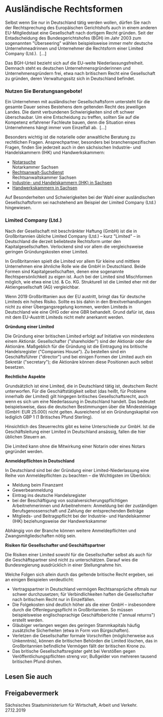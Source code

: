 # Ausländische Rechtsformen

Selbst wenn Sie nur in Deutschland tätig werden wollen, dürfen Sie nach der Rechtsprechung des Europäischen Gerichtshofs auch in einem anderen EU-Mitgliedstaat eine Gesellschaft nach dortigem Recht gründen. Seit der Entadscheidung des Bundesgerichtshofes (BGH) im Jahr 2003 zum sogenannten "Überseering" wählen beispielsweise immer mehr deutsche Unternehmeadrinnen und Unternehmer die Rechtsform einer Limited Company (Ltd.). [...]

Das BGH-Urteil bezieht sich auf die EU-weite Niederlassungsfreiheit. Demnach steht es deutschen Unternehmensgründerinnen und Unternehmensgründern frei, etwa nach britischem Recht eine Gesellschaft zu gründen, deren Verwaltungssitz sich in Deutschland befindet.

### Nutzen Sie Beratungsangebote!

Ein Unternehmen mit ausländischer Gesellschaftsform untersteht für die gesamte Dauer seines Bestehens dem geltenden Recht des jeweiligen Landes. Die damit verbundenen Schwierigkeiten sind oft schwer überschaubar. Um eine Entscheidung zu treffen, sollten Sie auf die Kompetenz erfahrener Fachleute bauen, denn die Situation eines Unternehmens hängt immer vom Einzelfall ab. [...]

Besonders wichtig ist die notarielle oder anwaltliche Beratung zu rechtlichen Fragen. Ansprechpartner, besonders bei branchenspezifischen Fragen, finden Sie jederzeit auch in den sächsischen Industrie- und Handelskammern (IHK) und Handwerkskammern:

* [Notarsuche](https://www.notarkammer-sachsen.de/notarsuche/ "Notarkammer Sachsen: Rubrik \"Notarsuche\"")  
   Notarkammer Sachsen
* [Rechtsanwalt-Suchdienst](http://www.rechtsanwaltsregister.org/?mdt=sachsen)  
   Rechtsanwaltskammer Sachsen
* [Industrie- und Handelskammern (IHK) in Sachsen](http://www.ihk.de/ "Landesarbeitsgemeinschaft der Industrie- und Handelskammern Sachsen")
* [Handwerkskammern in Sachsen](https://www.handwerkstag-sachsen.de/organisation/handwerkskammern.html "Sächsischer Handwerkstag ")

Auf Besonderheiten und Schwierigkeiten bei der Wahl einer ausländischen Gesellschaftsform sei nachstehend am Beispiel der Limited Company (Ltd.) hingewiesen.

### Limited Company (Ltd.)

Nach der Gesellschaft mit beschränkter Haftung (GmbH) ist die in Großbritannien übliche Limited Company (Ltd.) – kurz "Limited" – in Deutschland die derzeit beliebteste Rechtsform unter den Kapitalgesellschaften. Verlockend sind vor allem die vergleichsweise geringen Gründungskosten einer Limited.

In Großbritannien spielt die Limited vor allem für kleine und mittlere Unternehmen eine ähnliche Rolle wie die GmbH in Deutschland. Beide Formen sind Kapitalgesellschaften, denen eine sogenannte Rechtspersönlichkeit zu eigen ist. Auch bei der Limited sind Mischformen möglich, wie etwa eine Ltd. & Co. KG. Strukturell ist die Limited eher mit der Aktiengesellschaft (AG) vergleichbar.

Wenn 2019 Großbrittanien aus der EU austritt, bringt das für deutsche Limiteds ein hohes Risiko. Sollte es bis dahin in den Brexitverhandlungen nicht zu einer Übergangsregelung kommen, werden Limiteds in Deutschland wie eine OHG oder eine GBR behandelt. Grund dafür ist, dass mit dem EU-Austritt Limiteds nicht mehr anerkannt werden.

**Gründung einer Limited**

Die Gründung einer britischen Limited erfolgt auf Initiative von mindestens einem Aktionär. Gesellschafter ("shareholder") sind der Aktionär oder die Aktionäre. Maßgeblich für die Gründung ist die Eintragung ins britische Handelsregister ("Companies House"). Zu bestellen sind ein Geschäftsführer ("director") und bei einigen Formen der Limited auch ein Sekretär ("secretary"); die Aktionäre können diese Positionen auch selbst besetzen.

**Rechtliche Aspekte**

Grundsätzlich ist eine Limited, die in Deutschland tätig ist, deutschem Recht unterworfen. Für die Geschäftstätigkeit selbst (das heißt, für Probleme innerhalb der Limited) gilt hingegen britisches Gesellschaftsrecht, auch wenn es sich um eine Niederlassung in Deutschland handelt. Das bedeutet beispielsweise, dass die deutschen Bestimmungen über die Mindesteinlage (GmbH: EUR 25.000) nicht gelten. Ausreichend ist ein Gründungskapital von lediglich GBP 1 (1 Britisches Pfund Sterling).

Hinsichtlich des Steuerrechts gibt es keine Unterschiede zur GmbH. Ist die Geschäftsleitung einer Limited in Deutschland ansässig, fallen die hier üblichen Steuern an.

Die Limited kann ohne die Mitwirkung einer Notarin oder eines Notars gegründet werden.

**Anmeldepflichten in Deutschland**

In Deutschland sind bei der Gründung einer Limited-Niederlassung eine Reihe von Anmeldepflichten zu beachten – die Wichtigsten im Überblick:

* Meldung beim Finanzamt
* Gewerbeanmeldung
* Eintrag ins deutsche Handelsregister
* bei der Beschäftigung von sozialversicherungspflichtigen Arbeitnehmerinnen und Arbeitnehmern: Anmeldung bei der zuständigen Berufsgenossenschaft und Zahlung der entsprechenden Beiträge
* Mitglieds- und Beitragspflicht bei der Industrie- und Handelskammer (IHK) beziehungsweise der Handwerkskammer

Abhängig von der Branche können weitere Anmeldepflichten und Zwangsmitgliedschaften nötig sein.

**Risiken für Gesellschafter und Geschäftspartner**

Die Risiken einer Limited sowohl für die Gesellschafter selbst als auch für die Geschäftspartner sind nicht zu unterschätzen. Darauf wies die Bundesregierung ausdrücklich in einer Stellungnahme hin.

Welche Folgen sich allein durch das geltende britische Recht ergeben, sei an einigen Beispielen verdeutlicht:

* Vertragspartner in Deutschland vermögen Rechtsansprüche oftmals nur schwer durchzusetzen; für Verbindlichkeiten haften die Gesellschafter nach britischem Recht nur in Einzelfällen.
* Die Folgekosten sind deutlich höher als die einer GmbH – insbesondere durch die Offenlegungspflicht in Großbritannien. So müssen beispielsweise englischsprachige Geschäftsberichte ("annual returns") erstellt werden.
* Gläubiger verlangen wegen des geringen Stammkapitals häufig zusätzliche Sicherheiten (etwa in Form von Bürgschaften).
* Verletzen die Gesellschafter formale Vorschriften (möglicherweise aus Unkenntnis), können die britischen Behörden die Limited löschen, das in Großbritannien befindliche Vermögen fällt der britischen Krone zu.
* Das britische Gesellschaftsregister geht bei Verstößen gegen Veröffentlichungspflichten streng vor; Bußgelder von mehreren tausend britischen Pfund drohen.

## Lesen Sie auch

## Freigabevermerk

Sächsisches Staatsministerium für Wirtschaft, Arbeit und Verkehr. 27.12.2019
